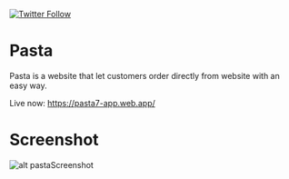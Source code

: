 [![Twitter Follow](https://img.shields.io/twitter/follow/widowicaksono.svg?style=social)](https://twitter.com/widowicaksono)

# Pasta

Pasta is a website that let customers order directly from website with an easy way.

Live now: https://pasta7-app.web.app/

# Screenshot

![alt pastaScreenshot](https://i.imgur.com/m9E68sx.jpg)
